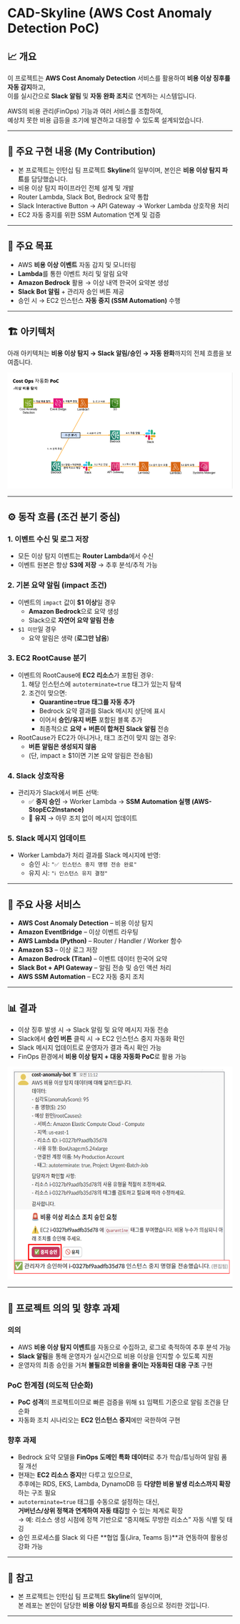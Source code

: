 # CAD-Skyline (AWS Cost Anomaly Detection PoC)

## 📈 개요

이 프로젝트는 **AWS Cost Anomaly Detection** 서비스를 활용하여 **비용 이상 징후를 자동 감지**하고,  
이를 실시간으로 **Slack 알림** 및 **자동 완화 조치**로 연계하는 시스템입니다.

AWS의 비용 관리(FinOps) 기능과 여러 서비스를 조합하여,  
예상치 못한 비용 급등을 조기에 발견하고 대응할 수 있도록 설계되었습니다.

---

## 🙋 주요 구현 내용 (My Contribution)
* 본 프로젝트는 인턴십 팀 프로젝트 **Skyline**의 일부이며, 본인은 **비용 이상 탐지 파트**를 담당했습니다.  
* 비용 이상 탐지 파이프라인 전체 설계 및 개발  
* Router Lambda, Slack Bot, Bedrock 요약 통합  
* Slack Interactive Button → API Gateway → Worker Lambda 상호작용 처리  
* EC2 자동 중지를 위한 SSM Automation 연계 및 검증  

---

## 🎯 주요 목표

* AWS **비용 이상 이벤트** 자동 감지 및 모니터링  
* **Lambda**를 통한 이벤트 처리 및 알림 요약  
* **Amazon Bedrock** 활용 → 이상 내역 한국어 요약본 생성  
* **Slack Bot 알림** + 관리자 승인 버튼 제공  
* 승인 시 → EC2 인스턴스 **자동 중지 (SSM Automation)** 수행  

---

## 🏗 아키텍처

아래 아키텍처는 **비용 이상 탐지 → Slack 알림/승인 → 자동 완화**까지의 전체 흐름을 보여줍니다.

![architecture](./images/architecture.png)

---

## ⚙️ 동작 흐름 (조건 분기 중심)

### 1. 이벤트 수신 및 로그 저장
* 모든 이상 탐지 이벤트는 **Router Lambda**에서 수신  
* 이벤트 원본은 항상 **S3에 저장** → 추후 분석/추적 가능  

### 2. 기본 요약 알림 (impact 조건)
* 이벤트의 `impact` 값이 **$1 이상**일 경우  
  * **Amazon Bedrock**으로 요약 생성  
  * Slack으로 **자연어 요약 알림 전송**  
* `$1 미만`일 경우  
  * 요약 알림은 생략 (**로그만 남음**)  

### 3. EC2 RootCause 분기
* 이벤트의 RootCause에 **EC2 리소스**가 포함된 경우:  
  1. 해당 인스턴스에 `autoterminate=true` 태그가 있는지 탐색  
  2. 조건이 맞으면:  
     * **Quarantine=true 태그를 자동 추가**  
     * Bedrock 요약 결과를 Slack 메시지 상단에 표시  
     * 이어서 **승인/유지 버튼** 포함된 블록 추가  
     * 최종적으로 **요약 + 버튼이 합쳐진 Slack 알림** 전송  
* RootCause가 EC2가 아니거나, 태그 조건이 맞지 않는 경우:  
  * **버튼 알림은 생성되지 않음**  
  * (단, impact ≥ $1이면 기본 요약 알림은 전송됨)  

### 4. Slack 상호작용
* 관리자가 Slack에서 버튼 선택:  
  * ✅ **중지 승인** → Worker Lambda → **SSM Automation 실행 (AWS-StopEC2Instance)**  
  * 🚫 **유지** → 아무 조치 없이 메시지 업데이트  

### 5. Slack 메시지 업데이트
* Worker Lambda가 처리 결과를 Slack 메시지에 반영:  
  * 승인 시: `"✅ 인스턴스 중지 명령 전송 완료"`  
  * 유지 시: `"ℹ️ 인스턴스 유지 결정"`  

---

## 🧩 주요 사용 서비스

* **AWS Cost Anomaly Detection** – 비용 이상 탐지  
* **Amazon EventBridge** – 이상 이벤트 라우팅  
* **AWS Lambda (Python)** – Router / Handler / Worker 함수  
* **Amazon S3** – 이상 로그 저장  
* **Amazon Bedrock (Titan)** – 이벤트 데이터 한국어 요약  
* **Slack Bot + API Gateway** – 알림 전송 및 승인 액션 처리  
* **AWS SSM Automation** – EC2 자동 중지 조치  

---

## 📊 결과

* 이상 징후 발생 시 → Slack 알림 및 요약 메시지 자동 전송  
* Slack에서 **승인 버튼** 클릭 시 → EC2 인스턴스 중지 자동화 확인  
* Slack 메시지 업데이트로 운영자가 결과 즉시 확인 가능  
* FinOps 환경에서 **비용 이상 탐지 + 대응 자동화 PoC**로 활용 가능  

![slack-result](./images/slack-result.png)

---

## 📌 프로젝트 의의 및 향후 과제

### 의의
* AWS **비용 이상 탐지 이벤트**를 자동으로 수집하고, 로그로 축적하여 추후 분석 가능  
* **Slack 알림**을 통해 운영자가 실시간으로 비용 이상을 인지할 수 있도록 지원  
* 운영자의 최종 승인을 거쳐 **불필요한 비용을 줄이는 자동화된 대응 구조** 구현  

### PoC 한계점 (의도적 단순화)
* **PoC 성격**의 프로젝트이므로 빠른 검증을 위해 `$1` 임팩트 기준으로 알림 조건을 단순화  
* 자동화 조치 시나리오는 **EC2 인스턴스 중지**에만 국한하여 구현  

### 향후 과제
* Bedrock 요약 모델을 **FinOps 도메인 특화 데이터**로 추가 학습/튜닝하여 알림 품질 개선  
* 현재는 **EC2 리소스 중지**만 다루고 있으므로,  
  추후에는 RDS, EKS, Lambda, DynamoDB 등 **다양한 비용 발생 리소스까지 확장**하는 구조 필요  
* `autoterminate=true` 태그를 수동으로 설정하는 대신,  
  **거버넌스/상위 정책과 연계하여 자동 태깅**할 수 있는 체계로 확장  
  → 예: 리소스 생성 시점에 정책 기반으로 “중지해도 무방한 리소스” 자동 식별 및 태깅  
* 승인 프로세스를 Slack 외 다른 **협업 툴(Jira, Teams 등)**과 연동하여 활용성 강화 가능  

---

## 🔗 참고

* 본 프로젝트는 인턴십 팀 프로젝트 **Skyline**의 일부이며,  
  본 레포는 본인이 담당한 **비용 이상 탐지 파트**를 중심으로 정리한 것입니다.  

---
